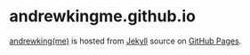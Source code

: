 andrewkingme.github.io
======================

[andrewking(me)](https://andrewkingme.com) is hosted from [Jekyll](https://jekyllrb.com) source on [GitHub Pages](https://pages.github.com).
<!-- Testing Visual Studio Code -->